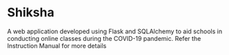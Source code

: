 # Shiksha
A web application developed using Flask and SQLAlchemy to aid schools in conducting online classes during the COVID-19 pandemic.
Refer the Instruction Manual for more details
